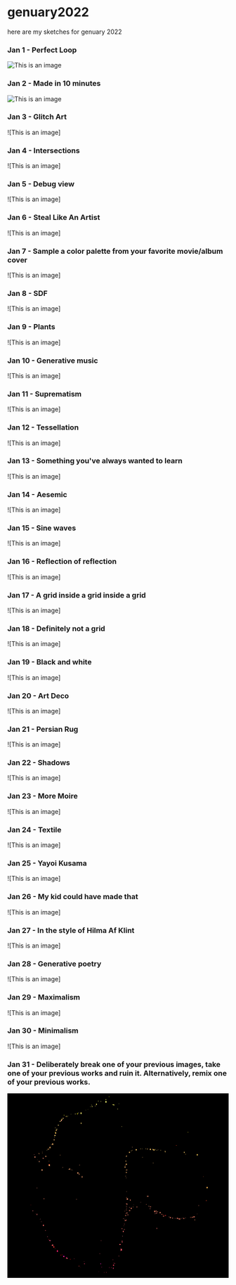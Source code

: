 # genuary2022
here are my sketches for genuary 2022
### Jan 1 - Perfect Loop
![This is an image](1/3be58fd8-9106-63cd-e1bd-f93698fa8d74.gif)
### Jan 2 - Made in 10 minutes
![This is an image](2/mySketch.gif)
### Jan 3 - Glitch Art
![This is an image]
### Jan 4 - Intersections
![This is an image]
### Jan 5 - Debug view
![This is an image]
### Jan 6 - Steal Like An Artist
![This is an image]
### Jan 7 - Sample a color palette from your favorite movie/album cover
![This is an image]
### Jan 8 - SDF
![This is an image]
### Jan 9 - Plants
![This is an image]
### Jan 10 - Generative music
![This is an image]
### Jan 11 - Suprematism
![This is an image]
### Jan 12 - Tessellation
![This is an image]
### Jan 13 - Something you've always wanted to learn
![This is an image]
### Jan 14 - Aesemic
![This is an image]
### Jan 15 - Sine waves
![This is an image]
### Jan 16 - Reflection of reflection
![This is an image]
### Jan 17 - A grid inside a grid inside a grid
![This is an image]
### Jan 18 - Definitely not a grid
![This is an image]
### Jan 19 - Black and white
![This is an image]
### Jan 20 - Art Deco
![This is an image]
### Jan 21 - Persian Rug
![This is an image]
### Jan 22 - Shadows
![This is an image]
### Jan 23 - More Moire
![This is an image]
### Jan 24 - Textile
![This is an image]
### Jan 25 - Yayoi Kusama
![This is an image]
### Jan 26 - My kid could have made that
![This is an image]
### Jan 27 - In the style of Hilma Af Klint
![This is an image]
### Jan 28 - Generative poetry
![This is an image]
### Jan 29 - Maximalism
![This is an image]
### Jan 30 - Minimalism
![This is an image]
### Jan 31 - Deliberately break one of your previous images, take one of your previous works and ruin it. Alternatively, remix one of your previous works.

![This is an image](31/output.gif)


